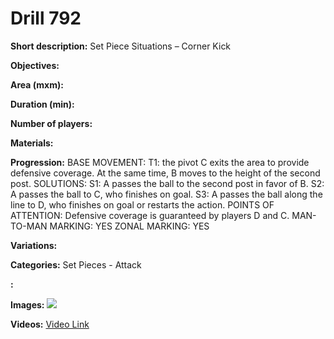 # Drill 792

**Short description:**
Set Piece Situations – Corner Kick

**Objectives:**


**Area (mxm):**


**Duration (min):**


**Number of players:**


**Materials:**


**Progression:**
BASE MOVEMENT: T1: the pivot C exits the area to provide defensive coverage. At the same time, B moves to the height of the second post. SOLUTIONS: S1: A passes the ball to the second post in favor of B. S2: A passes the ball to C, who finishes on goal. S3: A passes the ball along the line to D, who finishes on goal or restarts the action. POINTS OF ATTENTION: Defensive coverage is guaranteed by players D and C. MAN-TO-MAN MARKING: YES ZONAL MARKING: YES

**Variations:**


**Categories:**
Set Pieces - Attack

**:**


**Images:**
![](https://www.coachingfutsal.com/\images\b24bdaf0bbbf493cf298daea6f2c7e436e9acd825462c31c8f4f778dfcddd7dff42b2af4b9525aed2f9373a72eb036f0d9d36407c57ad5e39eac29897ed9551e501b7c9b96872.jpg)

**Videos:**
[Video Link](https://www.youtube.com/embed/Glji6kJGV0I)

